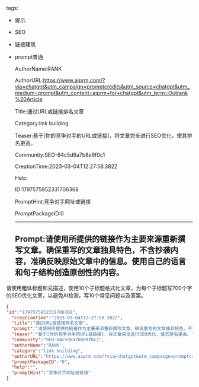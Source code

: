  tags: 
- 提示
- SEO
- 链接建筑
- prompt普通

  AuthorName:RANK

  AuthorURL:https://www.aiprm.com/?via=chatgpt&utm_campaign=promptcredits&utm_source=chatgpt&utm_medium=prompt&utm_content=aiprm+for+chatgpt&utm_term=Outrank%20Article

  Title:通过URL或链接排名文章

  Category:link building

  Teaser:基于[你的竞争对手的URL或链接]，将文章完全进行SEO优化，使其排名更高。

  Community:SEO-84c5d6a7b8e9f0c1

  CreationTime:2023-03-04T12:27:58.382Z

  Help:

  ID:1797575952331706368

  PromptHint:竞争对手网址或链接

  PromptPackageID:0

  ---

  ## Prompt:请使用所提供的链接作为主要来源重新撰写文章。确保重写的文章独具特色，不含抄袭内容，准确反映原始文章中的信息。使用自己的语言和句子结构创造原创性的内容。

请使用粗体标题和元描述，使用10个子标题格式化文章，为每个子标题写700个字的SEO优化文章，以避免AI检测，写10个常见问题以及答案。

  ```json
  {
  "id":"1797575952331706368",
    "creationTime":"2023-03-04T12:27:58.382Z",
    "title":"通过URL或链接排名文章",
    "prompt":"请使用所提供的链接作为主要来源重新撰写文章。确保重写的文章独具特色，不含抄袭内容，准确反映原始文章中的信息。使用自己的语言和句子结构创造原创性的内容。\n\n请使用粗体标题和元描述，使用10个子标题格式化文章，为每个子标题写700个字的SEO优化文章，以避免AI检测，写10个常见问题以及答案。",
    "teaser":"基于[你的竞争对手的URL或链接]，将文章完全进行SEO优化，使其排名更高。",
    "community":"SEO-84c5d6a7b8e9f0c1",
    "authorName":"RANK",
    "category":"link building",
    "authorURL":"https://www.aiprm.com/?via=chatgpt&utm_campaign=promptcredits&utm_source=chatgpt&utm_medium=prompt&utm_content=aiprm+for+chatgpt&utm_term=Outrank%20Article",
    "promptPackageID":"0",
    "help":"",
    "promptHint":"竞争对手网址或链接"
  }
  ```
